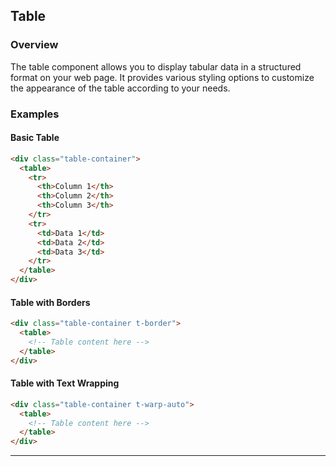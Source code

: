## Table 

### Overview

The table component allows you to display tabular data in a structured format on your web page. It provides various styling options to customize the appearance of the table according to your needs.


### Examples

#### Basic Table

```html
<div class="table-container">
  <table>
    <tr>
      <th>Column 1</th>
      <th>Column 2</th>
      <th>Column 3</th>
    </tr>
    <tr>
      <td>Data 1</td>
      <td>Data 2</td>
      <td>Data 3</td>
    </tr>
  </table>
</div>
```

#### Table with Borders

```html
<div class="table-container t-border">
  <table>
    <!-- Table content here -->
  </table>
</div>
```

#### Table with Text Wrapping

```html
<div class="table-container t-warp-auto">
  <table>
    <!-- Table content here -->
  </table>
</div>
```

---
